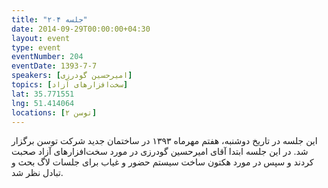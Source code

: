 ```yaml
---
title: "جلسه ۲۰۴"
date: 2014-09-29T00:00:00+04:30
layout: event
type: event
eventNumber: 204
eventDate: 1393-7-7
speakers: [امیرحسین گودرزی]
topics: [سخت‌افزارهای آزاد]
lat: 35.771551
lng: 51.414064
locations: [توسن ۲]
---
```

این جلسه در تاریخ دوشنبه، هفتم مهرماه ۱۳۹۳ در ساختمان جدید شرکت توسن برگزار شد. در این جلسه ابتدا آقای امیرحسین گودرزی در مورد سخت‌افزارهای آزاد صحبت کردند و سپس در مورد هکتون ساخت سیستم حضور و غیاب برای جلسات لاگ بحث و تبادل نظر شد.